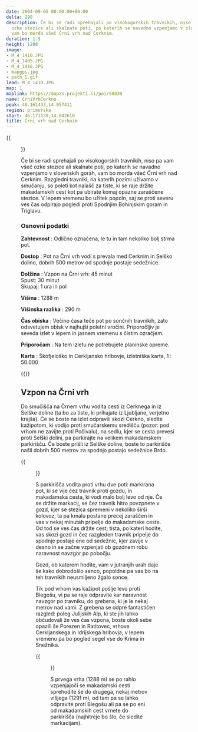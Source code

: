 ```yaml
---
date: 2004-09-05 00:00:00+00:00
delta: 290
description: Če bi se radi sprehajali po visokogorskih travnikih, niso pa vam všeč
  ozke stezice ali skalnate poti, po katerih se navadno vzpenjamo v slovenskih gorah,
  vam bo morda všeč Črni vrh nad Cerknim.
duration: 1.5
height: 1288
image:
- M_4_1410.JPG
- M_4_1405.JPG
- M_4_1410.JPG
- mapgps.jpg
- path_1.gif
lead: M_4_1410.JPG
map: 1
maplink: https://mapzs.projekti.si/poi/50830
name: CrniVrhCerkno
peak: 46.161433,14.057411
region: primorska
start: 46.171139,14.042610
title: Črni vrh nad Cerknim
---
```

{{<figure src="M_4_1410.JPG">}}

Če bi se radi sprehajali po visokogorskih travnikih, niso pa vam všeč ozke stezice ali skalnate poti, po katerih se navadno vzpenjamo v slovenskih gorah, vam bo morda všeč Črni vrh nad Cerknim. Razgledni travniki, na katerih pozimi uživamo v smučanju, so poleti kot nalašč za tiste, ki se raje držite makadamskih cest kot pa ubirate komaj opazne zaraščene stezice. V lepem vremenu bo užitek popoln, saj se proti severu ves čas odpirajo pogledi proti Spodnjim Bohinjskim goram in Triglavu.

### Osnovni podatki

**Zahtevnost**
:   Odlično označena, le tu in tam nekoliko bolj strma pot.

**Dostop**
:   Pot na Črni vrh vodi s prevala med Cerknim in Selško dolino, dobrih 500 metrov od spodnje postaje sedežnice.

**Dolžina**
:   Vzpon na Črni vrh: 45 minut\
    Spust: 30 minut\
    Skupaj: 1 ura in pol

**Višina**
:   1288 m

**Višinska razlika**
:   290 m

**Čas obiska**
:   Večino časa teče pot po sončnih travnikih, zato odsvetujem obisk v najhujši poletni vročini. Priporočljiv je seveda izlet v lepem in jasnem vremenu s čistim ozračjem.

**Priporočam**
:   Na tem izletu ne potrebujete planinske opreme.

**Karta**
:   Škofjeloško in Cerkljansko hribovje, izletniška karta, 1 : 50.000

{{<hike-details-extra>}}

Vzpon na Črni vrh
-----------------

Do smučišča na Črnem vrhu vodita cesti iz Cerknega in iz Selške doline (ta bo za tiste, ki prihajate iz Ljubljane, verjetno krajša). Če se boste na izlet odpravili skozi Cerkno, sledite kažipotom, ki vodijo proti smučarskemu središču (pozor: pod vrhom ne zavijte proti Počivalu), na sedlu, kjer se cesta prevesi proti Selški dolini, pa parkirajte na velikem makadamskem parkirišču. Če boste prišli iz Selške doline, boste to parkirišče našli dobrih 500 metrov za spodnjo postajo sedežnice Brdo.

{{<figure src="M_4_1405.JPG">}} 

S parkirišča vodita proti vrhu dve poti: markirana pot, ki se vije čez travnik proti gozdu, in makadamska cesta, ki vodi malo bolj levo od nje. Če se držite markacij, se čez travnik hitro povzpnete v gozd, kjer se stezica spremeni v nekoliko širši kolovoz, ta pa kmalu postane precej zaraščen in vas v nekaj minutah pripelje do makadamske ceste. Od tod se ves čas držite cest; tista, po kateri hodite, vas skozi gozd in čez razgleden travnik pripelje do spodnje postaje ene od sedežnic, kjer zavije v desno in se začne vzpenjati ob gozdnem robu naravnost navzgor po pobočju.

Gozd, ob katerem hodite, vam v jutranjih urah daje še kako dobrodošlo senco, popoldne pa vas bo na teh travnikih neusmiljeno žgalo sonce.

Tik pod vrhom vas kažipot pošlje levo proti Blegošu, vi pa se raje odpravite kar naravnost navzgor po travniku, do grebena, ki je le nekaj metrov nad vami. Z grebena se odpre fantastičen razgled: poleg Julijskih Alp, ki ste jih lahko občudovali že ves čas vzpona, boste okoli sebe opazili še Porezen in Ratitovec, vrhove Cerkljanskega in Idrijskega hribovja, v lepem vremenu pa bo pogled segel vse do Krima in Snežnika.

{{<figure src="M_4_1410.JPG" caption="Pogled na Julijske Alpe">}}

S prvega vrha (1288 m) se po rahlo vzpenjajoči se makadamski cesti sprehodite še do drugega, nekaj metrov višjega (1291 m), od tam pa se lahko odpravite proti Blegošu ali pa se po eni od makadamskih cest vrnete do parkirišča (najhitreje bo šlo, če sledite markacijam).
